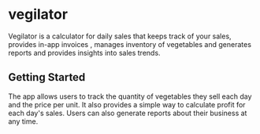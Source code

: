 # vegilator

Vegilator is a calculator for daily sales that keeps track of your sales, provides in-app invoices , manages inventory of vegetables and generates reports and provides insights into sales trends.

## Getting Started

The app allows users to track the quantity of vegetables they sell each day and the price per unit. It also provides a simple way to calculate profit for each day's sales. Users can also generate reports about their business at any time.
